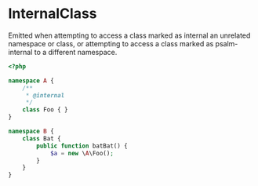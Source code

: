 # InternalClass

Emitted when attempting to access a class marked as internal an unrelated namespace or class, or attempting
to access a class marked as psalm-internal to a different namespace.

```php
<?php

namespace A {
    /**
     * @internal
     */
    class Foo { }
}

namespace B {
    class Bat {
        public function batBat() {
            $a = new \A\Foo();
        }
    }
}
```
